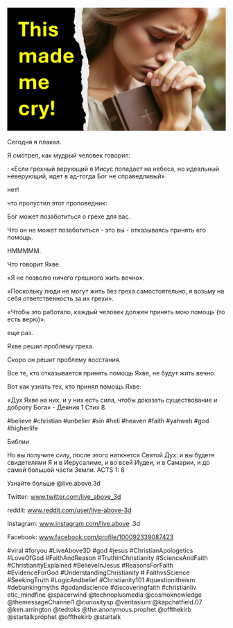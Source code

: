 ![Video cover image](../cover.jpg "cover photo")

Сегодня я плакал.

Я смотрел, как мудрый человек говорил:

: «Если грехный верующий в Иисус попадает на небеса, но идеальный неверующий, идет в ад-тогда Бог не справедливый»

нет!

что пропустил этот проповедник:

Бог может позаботиться о грехе для вас.

Что он не может позаботиться - это вы - отказываясь принять его помощь.

HMMMMM.

Что говорит Яхве.

«Я не позволю ничего грешного жить вечно».

«Поскольку люди не могут жить без греха самостоятельно, я возьму на себя ответственность за их грехи».

«Чтобы это работало, каждый человек должен принять мою помощь (то есть верю)».

еще раз.

Яхве решил проблему греха.

Скоро он решит проблему восстания.

Все те, кто отказывается принять помощь Яхве, не будут жить вечно.

Вот как узнать тех, кто принял помощь Яхве:

«Дух Яхве на них, и у них есть сила, чтобы доказать существование и доброту Бога» - Деяния 1 Стих 8.

#believe #christian #unbelier #sin #hell #heaven #faith #yahweh #god #higherlife


Библии

Но вы получите силу, после этого наткнется Святой Дух: и вы будете свидетелями Я и в Иерусалиме, и во всей Иудеи, и в Самарии, и до самой большой части Земли.
ACTS 1: 8


Узнайте больше   @live.above.3d

Twitter: www.twitter.com/live_above_3d

reddit: www.reddit.com/user/live-above-3d

Instagram: www.instagram.com/live.above .3d

Facebook: www.facebook.com/profile/100092339087423

#viral #foryou #LiveAbove3D #god #jesus #ChristianApologetics #LoveOfGod #FaithAndReason #TruthInChristianity #ScienceAndFaith #ChristianityExplained #BelieveInJesus #ReasonsForFaith #EvidenceForGod #UnderstandingChristianity # FaithvsScience #SeekingTruth #LogicAndbelief #Christianity101 #questionitheism #debunkingmyths #godandscience #discoveringfaith #christianliv etic_mindfine @spacerwind @technoplusmedia @cosmoknowledge @themessageChannel1 @curiositysp @veritasium @kapchatfield.07 @ken.arrington @tedtoks @the.anonymous.prophet @offthekirb @startalkprophet @offthekirb @startalk



